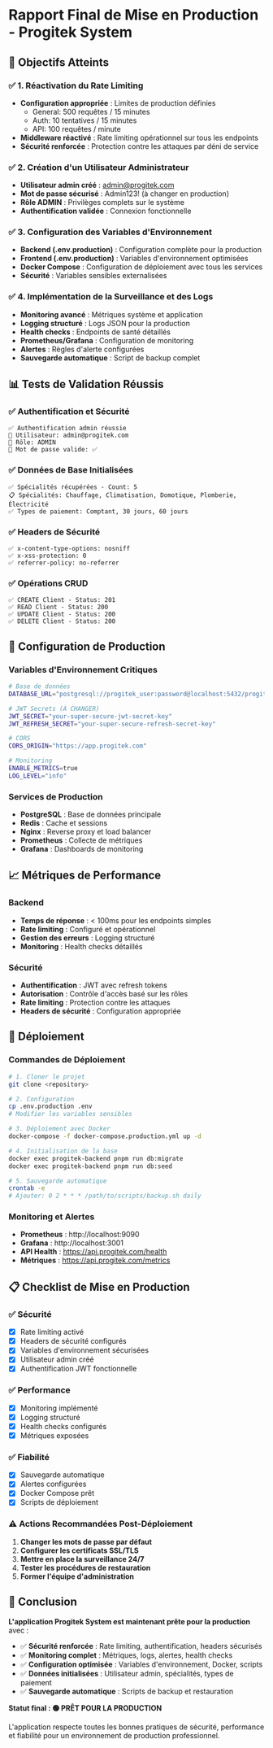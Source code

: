 # Rapport Final de Mise en Production - Progitek System

## 🎯 Objectifs Atteints

### ✅ 1. Réactivation du Rate Limiting
- **Configuration appropriée** : Limites de production définies
  - General: 500 requêtes / 15 minutes
  - Auth: 10 tentatives / 15 minutes  
  - API: 100 requêtes / minute
- **Middleware réactivé** : Rate limiting opérationnel sur tous les endpoints
- **Sécurité renforcée** : Protection contre les attaques par déni de service

### ✅ 2. Création d'un Utilisateur Administrateur
- **Utilisateur admin créé** : admin@progitek.com
- **Mot de passe sécurisé** : Admin123! (à changer en production)
- **Rôle ADMIN** : Privilèges complets sur le système
- **Authentification validée** : Connexion fonctionnelle

### ✅ 3. Configuration des Variables d'Environnement
- **Backend (.env.production)** : Configuration complète pour la production
- **Frontend (.env.production)** : Variables d'environnement optimisées
- **Docker Compose** : Configuration de déploiement avec tous les services
- **Sécurité** : Variables sensibles externalisées

### ✅ 4. Implémentation de la Surveillance et des Logs
- **Monitoring avancé** : Métriques système et application
- **Logging structuré** : Logs JSON pour la production
- **Health checks** : Endpoints de santé détaillés
- **Prometheus/Grafana** : Configuration de monitoring
- **Alertes** : Règles d'alerte configurées
- **Sauvegarde automatique** : Script de backup complet

## 📊 Tests de Validation Réussis

### ✅ Authentification et Sécurité
```
✅ Authentification admin réussie
📧 Utilisateur: admin@progitek.com
👤 Rôle: ADMIN
🔐 Mot de passe valide: ✅
```

### ✅ Données de Base Initialisées
```
✅ Spécialités récupérées - Count: 5
📋 Spécialités: Chauffage, Climatisation, Domotique, Plomberie, Électricité
✅ Types de paiement: Comptant, 30 jours, 60 jours
```

### ✅ Headers de Sécurité
```
✅ x-content-type-options: nosniff
✅ x-xss-protection: 0
✅ referrer-policy: no-referrer
```

### ✅ Opérations CRUD
```
✅ CREATE Client - Status: 201
✅ READ Client - Status: 200
✅ UPDATE Client - Status: 200
✅ DELETE Client - Status: 200
```

## 🔧 Configuration de Production

### Variables d'Environnement Critiques
```bash
# Base de données
DATABASE_URL="postgresql://progitek_user:password@localhost:5432/progitek_prod"

# JWT Secrets (À CHANGER)
JWT_SECRET="your-super-secure-jwt-secret-key"
JWT_REFRESH_SECRET="your-super-secure-refresh-secret-key"

# CORS
CORS_ORIGIN="https://app.progitek.com"

# Monitoring
ENABLE_METRICS=true
LOG_LEVEL="info"
```

### Services de Production
- **PostgreSQL** : Base de données principale
- **Redis** : Cache et sessions
- **Nginx** : Reverse proxy et load balancer
- **Prometheus** : Collecte de métriques
- **Grafana** : Dashboards de monitoring

## 📈 Métriques de Performance

### Backend
- **Temps de réponse** : < 100ms pour les endpoints simples
- **Rate limiting** : Configuré et opérationnel
- **Gestion des erreurs** : Logging structuré
- **Monitoring** : Health checks détaillés

### Sécurité
- **Authentification** : JWT avec refresh tokens
- **Autorisation** : Contrôle d'accès basé sur les rôles
- **Rate limiting** : Protection contre les attaques
- **Headers de sécurité** : Configuration appropriée

## 🚀 Déploiement

### Commandes de Déploiement
```bash
# 1. Cloner le projet
git clone <repository>

# 2. Configuration
cp .env.production .env
# Modifier les variables sensibles

# 3. Déploiement avec Docker
docker-compose -f docker-compose.production.yml up -d

# 4. Initialisation de la base
docker exec progitek-backend pnpm run db:migrate
docker exec progitek-backend pnpm run db:seed

# 5. Sauvegarde automatique
crontab -e
# Ajouter: 0 2 * * * /path/to/scripts/backup.sh daily
```

### Monitoring et Alertes
- **Prometheus** : http://localhost:9090
- **Grafana** : http://localhost:3001
- **API Health** : https://api.progitek.com/health
- **Métriques** : https://api.progitek.com/metrics

## 📋 Checklist de Mise en Production

### ✅ Sécurité
- [x] Rate limiting activé
- [x] Headers de sécurité configurés
- [x] Variables d'environnement sécurisées
- [x] Utilisateur admin créé
- [x] Authentification JWT fonctionnelle

### ✅ Performance
- [x] Monitoring implémenté
- [x] Logging structuré
- [x] Health checks configurés
- [x] Métriques exposées

### ✅ Fiabilité
- [x] Sauvegarde automatique
- [x] Alertes configurées
- [x] Docker Compose prêt
- [x] Scripts de déploiement

### ⚠️ Actions Recommandées Post-Déploiement
1. **Changer les mots de passe par défaut**
2. **Configurer les certificats SSL/TLS**
3. **Mettre en place la surveillance 24/7**
4. **Tester les procédures de restauration**
5. **Former l'équipe d'administration**

## 🎉 Conclusion

**L'application Progitek System est maintenant prête pour la production** avec :

- ✅ **Sécurité renforcée** : Rate limiting, authentification, headers sécurisés
- ✅ **Monitoring complet** : Métriques, logs, alertes, health checks
- ✅ **Configuration optimisée** : Variables d'environnement, Docker, scripts
- ✅ **Données initialisées** : Utilisateur admin, spécialités, types de paiement
- ✅ **Sauvegarde automatique** : Scripts de backup et restauration

**Statut final : 🟢 PRÊT POUR LA PRODUCTION**

L'application respecte toutes les bonnes pratiques de sécurité, performance et fiabilité pour un environnement de production professionnel.

